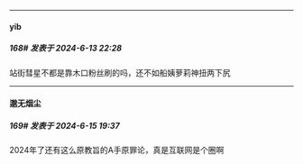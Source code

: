 ﻿
*****

####  yib  
##### 168#       发表于 2024-6-13 22:28

站街彗星不都是靠木口粉丝刷的吗，还不如船姨萝莉神扭两下尻


*****

####  邈无烟尘  
##### 169#       发表于 2024-6-15 19:37

2024年了还有这么原教旨的A手原罪论，真是互联网是个圈啊

